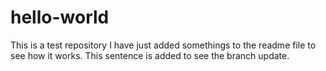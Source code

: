 # hello-world
This is a test repository 
I have just added somethings to the readme file to see how it works.
This sentence is added to see the branch update.
